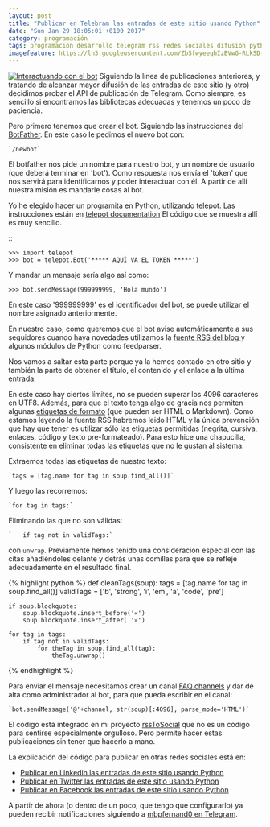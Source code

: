 ```yaml
---
layout: post
title: "Publicar en Telebram las entradas de este sitio usando Python"
date: "Sun Jan 29 18:05:01 +0100 2017"
category: programación
tags: programación desarrollo telegram rss redes sociales difusión python api
imagefeature: https://lh3.googleusercontent.com/ZbSfwyeeqhIzBVwG-RLkSD-1SKUn0mno2jsdrqp9TkLChv0OtZTHXHVQVjVGWiPQVmebjp1sIVF6jm8N9-mzUGVTH_9sKj49_4ixlLM-d-0oy7P-c7ceJb8AO7gC9S5_Y6oEBFVYGsf_7kH4fDILlGNhX6lynhH1hzo3fDbDZK9n8xkdKFi8-WBUu79s52FZwg_7_9kHNR_Q7np8i2ZovqJ3Zs_sGnxrL8WmZz4mbFwI8A7hKwoBLo0oHGnq0Q_2eoq7-iubsEYJ-9rnpq9zpGh03ODF_UtYTk9vCT3lRe2Y7FLorTIsTq0KNDSEMJRdoOemAdnlmR-a02VZ_Jz-AAEEDMFEUbYjgFzKpso5Wo-p3pU6doZzdD4l8UARhQkI0IjgyILiw5fx3-Bhp1LlyJ0TZ2JOV_BJIYf5lq5Zbeiqxyoh7ntbH3S2NoCW7uAFrNCCmUK2w6Zy0W5JiU_Jr4t1ZPZPS3jUn6kZ8Gk3TQxmu7-dGH2OzGuzbvaKVXqcR9MLJNoba9aqLVejdyEcYbUOR0aIMTqgMrPXpMXEIMMWf8RuGCTTOzxE7URDMWNFgpvq_zjklv9u8OC9o28QQ53deLBb_HVZqbfCx8aUe4zFZ0RFMt9s8NdBa5MeUAhmI4adjIzGvR0TL9qQ7dAH8U-pX-d6ZnOn1H5aSSiTYQ=w425-h319-no
---
```




<a href="https://photos.google.com/share/AF1QipPLwN5PAVtbI7ps9SdsMmOcKUWTmkiZaQVT6pBBjIsuvM8PRh0vAU2ir4s9jF3Lfw/photo/AF1QipMfDKuKgP55rNPoYQh9q_gneLwz43edbXiIGDax?key=QXNpYlI0Qm9yUmJEcXdfQmJRMjlsRFBrNWlVN1VR" title="Interactuando con el bot"><img src="https://lh3.googleusercontent.com/ZbSfwyeeqhIzBVwG-RLkSD-1SKUn0mno2jsdrqp9TkLChv0OtZTHXHVQVjVGWiPQVmebjp1sIVF6jm8N9-mzUGVTH_9sKj49_4ixlLM-d-0oy7P-c7ceJb8AO7gC9S5_Y6oEBFVYGsf_7kH4fDILlGNhX6lynhH1hzo3fDbDZK9n8xkdKFi8-WBUu79s52FZwg_7_9kHNR_Q7np8i2ZovqJ3Zs_sGnxrL8WmZz4mbFwI8A7hKwoBLo0oHGnq0Q_2eoq7-iubsEYJ-9rnpq9zpGh03ODF_UtYTk9vCT3lRe2Y7FLorTIsTq0KNDSEMJRdoOemAdnlmR-a02VZ_Jz-AAEEDMFEUbYjgFzKpso5Wo-p3pU6doZzdD4l8UARhQkI0IjgyILiw5fx3-Bhp1LlyJ0TZ2JOV_BJIYf5lq5Zbeiqxyoh7ntbH3S2NoCW7uAFrNCCmUK2w6Zy0W5JiU_Jr4t1ZPZPS3jUn6kZ8Gk3TQxmu7-dGH2OzGuzbvaKVXqcR9MLJNoba9aqLVejdyEcYbUOR0aIMTqgMrPXpMXEIMMWf8RuGCTTOzxE7URDMWNFgpvq_zjklv9u8OC9o28QQ53deLBb_HVZqbfCx8aUe4zFZ0RFMt9s8NdBa5MeUAhmI4adjIzGvR0TL9qQ7dAH8U-pX-d6ZnOn1H5aSSiTYQ=w425-h319-no" alt="Interactuando con el bot"></a>
Siguiendo la línea de publicaciones anteriores, y tratando de alcanzar mayor difusión de las entradas de este sitio (y otro) decidimos probar el API de publicación de Telegram. Como siempre, es sencillo si encontramos las bibliotecas adecuadas y tenemos un poco de paciencia.

Pero primero tenemos que crear el bot. Siguiendo las instrucciones del [BotFather](https://core.telegram.org/bots#6-botfather). En este caso le pedimos el nuevo bot con:

    `/newbot`

El botfather nos pide un nombre para nuestro bot, y un nombre de usuario (que deberá terminar en 'bot'). Como respuesta nos envía el 'token' que nos servirá para identificarnos y poder interactuar con él. A partir de allí nuestra misión es mandarle cosas al bot. 

Yo he elegido hacer un programita en Python, utilizando [telepot](https://github.com/nickoala/telepot). Las instrucciones están en [telepot documentation](http://telepot.readthedocs.io/en/latest/) El código que se muestra allí es muy sencillo. 

::

    >>> import telepot
    >>> bot = telepot.Bot('***** AQUÍ VA EL TOKEN *****')

Y mandar un mensaje sería algo así como:

    >>> bot.sendMessage(999999999, 'Hola mundo')

En este caso '999999999' es el identificador del bot, se puede utilizar el nombre asignado anteriormente.

En nuestro caso, como queremos que el bot avise automáticamente a sus seguidores cuando haya novedades utilizamos la [fuente RSS del blog ](http://fernand0.github.io/feed.xml) y algunos módulos de Python como feedparser. 

Nos vamos a saltar esta parte porque ya la hemos contado en otro sitio y también la parte de obtener el título, el contenido y el enlace a la última entrada.

En este caso hay ciertos límites, no se pueden superar los 4096 caracteres en UTF8. Además, para que el texto tenga algo de gracia nos permiten algunas [etiquetas de formato](https://core.telegram.org/bots/api#text-formatting) (que pueden ser HTML o Markdown). Como estamos leyendo la fuente RSS habremos leido HTML y la única prevención que hay que tener es utilizar sólo las etiquetas permitidas (negrita, cursiva, enlaces, código y texto pre-formateado). Para esto hice una chapucilla, consistente en eliminar todas las etiquetas que no le gustan al sistema:

Extraemos todas las etiquetas de nuestro texto:

    `tags = [tag.name for tag in soup.find_all()]`

Y luego las recorremos:

    `for tag in tags:`

Eliminando las que no son válidas:

    `   if tag not in validTags:`

con `unwrap`. Previamente hemos tenido una consideración especial con las citas añadiéndoles delante y detrás unas comillas para que se refleje adecuadamente en el resultado final.

{% highlight python %}
def cleanTags(soup):
    tags = [tag.name for tag in soup.find_all()]
    validTags = ['b', 'strong', 'i', 'em', 'a', 'code', 'pre']

    if soup.blockquote:
        soup.blockquote.insert_before('«')
        soup.blockquote.insert_after( '»')

    for tag in tags:
        if tag not in validTags:
            for theTag in soup.find_all(tag):
                theTag.unwrap()
{% endhighlight %}


Para enviar el mensaje necesitamos crear un canal [FAQ channels](https://telegram.org/faq_channels) y dar de alta como administrador al bot, para que pueda escribir en el canal:

    `bot.sendMessage('@'+channel, str(soup)[:4096], parse_mode='HTML')`

El código está integrado en mi proyecto [rssToSocial](https://github.com/fernand0/scripts/blob/master/rssToSocial.py) que no es un código para sentirse especialmente orgulloso. Pero permite hacer estas publicaciones sin tener que hacerlo a mano.

La explicación del código para publicar en otras redes sociales está en:

* [Publicar en Linkedin las entradas de este sitio usando Python](http://fernand0.github.io/Publicar-En-Linkedin-Las-Entradas-De-Este-Sitio/)
* [Publicar en Twitter las entradas de este sitio usando Python](http://fernand0.github.io/publicar-en-twitter-las-entradas-de-este-sitio/)
* [Publicar en Facebook las entradas de este sitio usando Python](http://fernand0.github.io/Publicar-En-Facebook-Las-Entradas-De-Este-Sitio/)

A partir de ahora (o dentro de un poco, que tengo que configurarlo) ya pueden recibir notificaciones siguiendo a  [mbpfernand0 en Telegram](https://t.me/mbpfernand0).
